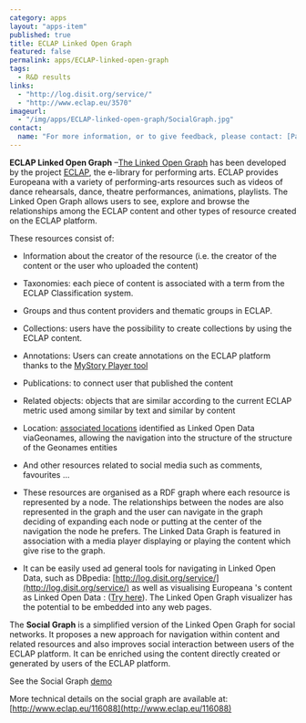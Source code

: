 ```yaml
---
category: apps
layout: "apps-item"
published: true
title: ECLAP Linked Open Graph
featured: false
permalink: apps/ECLAP-linked-open-graph
tags: 
  - R&D results
links: 
  - "http://log.disit.org/service/"
  - "http://www.eclap.eu/3570"
imageurl: 
  - "/img/apps/ECLAP-linked-open-graph/SocialGraph.jpg"
contact: 
  name: "For more information, or to give feedback, please contact: [Paolo Nesi](paolo.nesi@unifi.it)"
---
```

**ECLAP Linked Open Graph** &ndash;[The Linked Open Graph](http://www.eclap.eu/116088)&nbsp;has been developed by the project [ECLAP](http://www.eclap.eu/), the e-library for performing arts. ECLAP provides Europeana with a variety of performing-arts resources such as videos of dance rehearsals, dance, theatre performances, animations, playlists. The Linked Open Graph allows users to see, explore and browse the relationships among the ECLAP content and other types of resource created on the ECLAP platform.

These resources consist of:

* Information about the creator of the resource (i.e. the creator of the content or the user who uploaded the content)

* Taxonomies: each piece of content is associated with a term from the ECLAP Classification system.

* Groups and thus content providers and thematic groups in ECLAP.

* Collections: users have the possibility to create collections by using the ECLAP content.

* Annotations: Users can create annotations on the ECLAP platform thanks to the [MyStory Player tool](http://www.eclap.eu/3748)

* Publications: to connect user that published the content

* Related objects: objects that are similar according to the current ECLAP metric used among similar by text and similar by content

* Location: [associated locations](http://www.eclap.eu/drupal/?q=it/home/location#axoid=urn:axmedis:00000:obj:09ccb06c-2b74-4382-9e0c-9ba7758cc099) identified as Linked Open Data viaGeonames, allowing the navigation into the structure of the structure of the Geonames entities

* And other resources related to social media such as comments, favourites &hellip;

* These resources are organised as a RDF graph where each resource is represented by a node. The relationships between the nodes are also represented in the graph and the user can navigate in the graph deciding of expanding each node or putting at the center of the navigation the node he prefers. The Linked Data Graph is featured in association with a media player displaying or playing the content which give rise to the graph.

* It can be easily used ad general tools for navigating in Linked Open Data, such as DBpedia: [http://log.disit.org/service/](http://log.disit.org/service/) as well as visualising Europeana &#39;s content as Linked Open Data : ([Try here](http://log.disit.org/service/index.php?uri=http://data.europeana.eu/proxy/provider/2022105/F5F8F40DCA36E201A24D84E0D11BD3563A63193A&amp;sparql=http://europeana.ontotext.com/sparql)). The Linked Open Graph visualizer has the potential to be embedded into any web pages.

The **Social Graph** is a simplified version of the Linked Open Graph for social networks. It proposes a new approach for navigation within content and related resources and also improves social interaction between users of the ECLAP platform. It can be enriched using the content directly created or generated by users of the ECLAP platform.

See the Social Graph [demo](http://www.eclap.eu/3570)

More technical details on the social graph are available at: [http://www.eclap.eu/116088](http://www.eclap.eu/116088)

